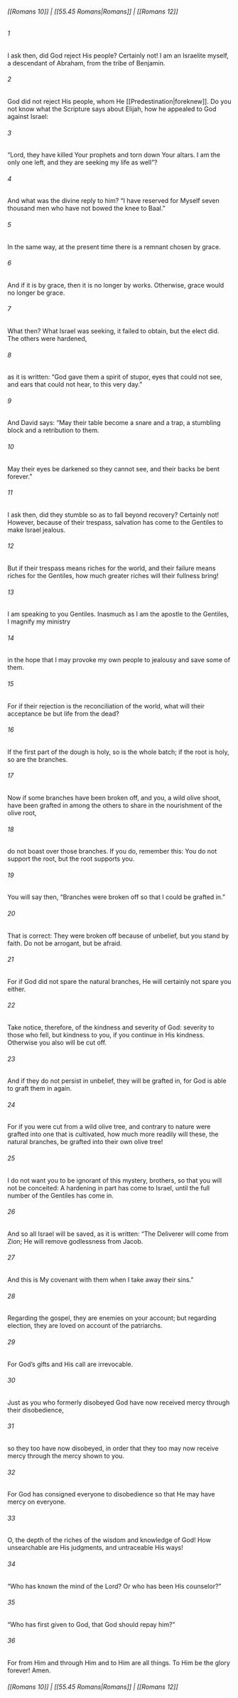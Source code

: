 
###### [[Romans 10]] | [[55.45 Romans|Romans]] | [[Romans 12]]

###### 1
I ask then, did God reject His people? Certainly not! I am an Israelite myself, a descendant of Abraham, from the tribe of Benjamin.
###### 2
God did not reject His people, whom He [[Predestination|foreknew]]. Do you not know what the Scripture says about Elijah, how he appealed to God against Israel:
###### 3
“Lord, they have killed Your prophets and torn down Your altars. I am the only one left, and they are seeking my life as well”?
###### 4
And what was the divine reply to him? “I have reserved for Myself seven thousand men who have not bowed the knee to Baal.”
###### 5
In the same way, at the present time there is a remnant chosen by grace.
###### 6
And if it is by grace, then it is no longer by works. Otherwise, grace would no longer be grace.
###### 7
What then? What Israel was seeking, it failed to obtain, but the elect did. The others were hardened,
###### 8
as it is written: “God gave them a spirit of stupor, eyes that could not see, and ears that could not hear, to this very day.”
###### 9
And David says: “May their table become a snare and a trap, a stumbling block and a retribution to them.
###### 10
May their eyes be darkened so they cannot see, and their backs be bent forever.”
###### 11
I ask then, did they stumble so as to fall beyond recovery? Certainly not! However, because of their trespass, salvation has come to the Gentiles to make Israel jealous.
###### 12
But if their trespass means riches for the world, and their failure means riches for the Gentiles, how much greater riches will their fullness bring!
###### 13
I am speaking to you Gentiles. Inasmuch as I am the apostle to the Gentiles, I magnify my ministry
###### 14
in the hope that I may provoke my own people to jealousy and save some of them.
###### 15
For if their rejection is the reconciliation of the world, what will their acceptance be but life from the dead?
###### 16
If the first part of the dough is holy, so is the whole batch; if the root is holy, so are the branches.
###### 17
Now if some branches have been broken off, and you, a wild olive shoot, have been grafted in among the others to share in the nourishment of the olive root,
###### 18
do not boast over those branches. If you do, remember this: You do not support the root, but the root supports you.
###### 19
You will say then, “Branches were broken off so that I could be grafted in.”
###### 20
That is correct: They were broken off because of unbelief, but you stand by faith. Do not be arrogant, but be afraid.
###### 21
For if God did not spare the natural branches, He will certainly not spare you either.
###### 22
Take notice, therefore, of the kindness and severity of God: severity to those who fell, but kindness to you, if you continue in His kindness. Otherwise you also will be cut off.
###### 23
And if they do not persist in unbelief, they will be grafted in, for God is able to graft them in again.
###### 24
For if you were cut from a wild olive tree, and contrary to nature were grafted into one that is cultivated, how much more readily will these, the natural branches, be grafted into their own olive tree!
###### 25
I do not want you to be ignorant of this mystery, brothers, so that you will not be conceited: A hardening in part has come to Israel, until the full number of the Gentiles has come in.
###### 26
And so all Israel will be saved, as it is written: “The Deliverer will come from Zion; He will remove godlessness from Jacob.
###### 27
And this is My covenant with them when I take away their sins.”
###### 28
Regarding the gospel, they are enemies on your account; but regarding election, they are loved on account of the patriarchs.
###### 29
For God’s gifts and His call are irrevocable.
###### 30
Just as you who formerly disobeyed God have now received mercy through their disobedience,
###### 31
so they too have now disobeyed, in order that they too may now receive mercy through the mercy shown to you.
###### 32
For God has consigned everyone to disobedience so that He may have mercy on everyone.
###### 33
O, the depth of the riches of the wisdom and knowledge of God! How unsearchable are His judgments, and untraceable His ways!
###### 34
“Who has known the mind of the Lord? Or who has been His counselor?”
###### 35
“Who has first given to God, that God should repay him?”
###### 36
For from Him and through Him and to Him are all things. To Him be the glory forever! Amen.

###### [[Romans 10]] | [[55.45 Romans|Romans]] | [[Romans 12]]
